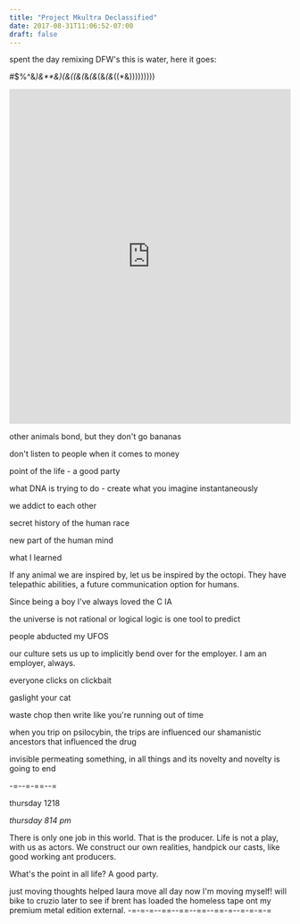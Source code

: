 ```yaml
---
title: "Project Mkultra Declassified"
date: 2017-08-31T11:06:52-07:00
draft: false
---
```


spent the day remixing DFW's this is water, here it goes:

#$%^&*)&**&)(&((&(*&*(&*(&*(&*((*&)))))))))

<iframe width="100%" height="600" scrolling="no" frameborder="no" allow="autoplay" src="https://w.soundcloud.com/player/?url=https%3A//api.soundcloud.com/tracks/313277815%3Fsecret_token%3Ds-wiiNz&color=%237105ad&auto_play=false&hide_related=false&show_comments=true&show_user=true&show_reposts=false&show_teaser=true&visual=true"></iframe>

other animals bond, but they don't go bananas


don't listen to people when it comes to money


point of the life - a good party

what DNA is trying to do - create what you imagine instantaneously


we addict to each other





secret history of the human race



new part of the human mind


what I learned


If any animal we are inspired by, let us be inspired by the octopi. They have telepathic abilities, a future communication option for humans.


Since being a boy I've always loved the C IA



the universe is not rational or logical
logic is one tool to predict


people abducted my UFOS



our culture sets us up to implicitly bend over for the employer. I am an employer, always.


everyone clicks on clickbait


gaslight your cat


waste chop then write like you're running out of time



when you trip on psilocybin, the trips are influenced our shamanistic ancestors that influenced the drug


invisible permeating something, in all things and its novelty
and novelty is going to end


-=--=-==--=


thursday 1218



*thursday 814 pm*

There is only one job in this world.
That is the producer.
Life is not a play, with us as actors.
We construct our own realities,
handpick our casts,
like good working ant producers.

What's the point in all life? A good party.


just moving thoughts
helped laura move all day now I'm moving myself!
will bike to cruzio later to see if brent has loaded the homeless tape ont my premium metal edition external.
-=-=-=--==--==--==--==-=--=-=-=-=
